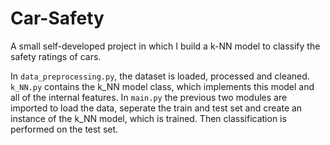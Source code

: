 # Car-Safety

A small self-developed project in which I build a k-NN model to classify the safety ratings of cars.

In `data_preprocessing.py`, the dataset is loaded, processed and cleaned. `k_NN.py` contains the k_NN model class, which implements this model and all of the internal features. In `main.py` the previous two modules are imported to load the data, seperate the train and test set and create an instance of the k_NN model, which is trained. Then classification is performed on the test set.
